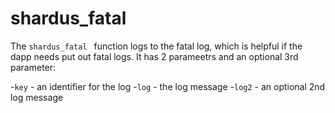 # shardus_fatal 

The `shardus_fatal ` function logs to the fatal log, which is helpful if the dapp needs put out fatal logs. It has 2 parameetrs and an optional 3rd parameter:

-`key` - an identifier for the log
-`log` - the log message
-`log2` - an optional 2nd log message